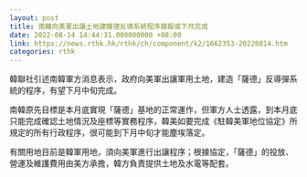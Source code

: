 ```yaml
---
layout: post
title: 南韓向美軍出讓土地建薩德反導系統程序據報或下月完成
date: 2022-08-14 14:44:31.000000000 +08:00
link: https://news.rthk.hk/rthk/ch/component/k2/1662353-20220814.htm
categories: rthk
---
```


韓聯社引述南韓軍方消息表示，政府向美軍出讓軍用土地，建造「薩德」反導彈系統的程序，有望下月中旬完成。

南韓原先目標是本月底實現「薩德」基地的正常運作，但軍方人士透露，到本月底只能完成確認土地情況及座標等實務程序，韓美如要完成《駐韓美軍地位協定》所規定的所有行政程序，很可能到下月中旬才能塵埃落定。

有關用地目前是韓軍用地，須向美軍進行出讓程序；根據協定，「薩德」的投放、營運及維護費用由美方承擔，韓方負責提供土地及水電等配套。
